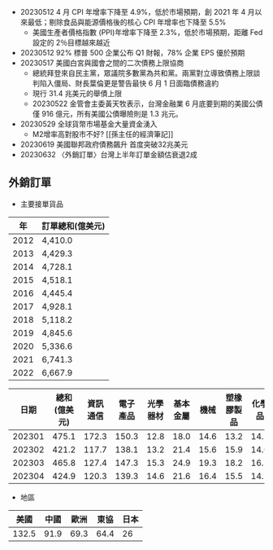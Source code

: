 * 20230512 4 月 CPI 年增率下降至 4.9%，低於市場預期，創 2021 年 4 月以來最低；剔除食品與能源價格後的核心 CPI 年增率也下降至 5.5%
	* 美國生產者價格指數 (PPI)年增率下降至 2.3%，低於市場預期，距離 Fed 設定的 2％目標越來越近
* 20230512 92% 標普 500 企業公布 Q1 財報，78% 企業 EPS 優於預期
* 20230517 美國白宮與國會之間的二次債務上限協商
	* 總統拜登來自民主黨，眾議院多數黨為共和黨。兩黨對立導致債務上限談判陷入僵局、財長葉倫更是警告最快 6 月 1 日面臨債務違約
	* 現行 31.4 兆美元的舉債上限
	* 20230522 金管會主委黃天牧表示，台灣金融業 6 月底要到期的美國公債僅 916 億元，所有美國公債曝險則是 1.3 兆元。
* 20230529 全球貨幣市場基金大量資金湧入
	* M2增率高對股市不好? [[孫主任的經濟筆記]]
* 20230619 美國聯邦政府債務飆升 首度突破32兆美元
* 20230632 〈外銷訂單〉台灣上半年訂單金額估衰退2成


## 外銷訂單
* 主要接單貨品

|年|訂單總和(億美元)|
|--|--|
|2012|4,410.0|
|2013|4,429.3|
|2014|4,728.1|
|2015|4,518.1|
|2016|4,445.4|
|2017|4,928.1|
|2018|5,118.2|
|2019|4,845.6|
|2020|5,336.6|
|2021|6,741.3|
|2022|6,667.9|

|日期|總和(億美元)|資訊通信|電子產品|光學器材|基本金屬|機械|塑橡膠製品|化學品|
|--|--|--|--|--|--|--|--|--|
|202301|475.1|172.3|150.3|12.8|18.0|14.6|13.2|14.1|
|202302|421.2|117.7|138.1|13.2|21.4|15.6|15.9|14.0|
|202303|465.8|127.4|147.3|15.3|24.9|19.3|18.2|16.3|
|202304|424.9|120.3|139.3|14.6|21.6|16.4|15.5|14.3|

* 地區

|美國|中國|歐洲|東協|日本|
|--|--|--|--|--|
|132.5|91.9|69.3|64.4|26|


